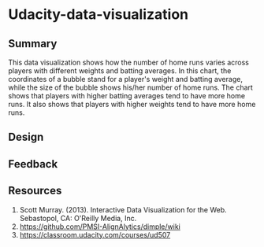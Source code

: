 # Udacity-data-visualization

## Summary
This data visualization shows how the number of home runs varies across players with different weights and batting averages. In this chart, the coordinates of a bubble stand for a player's weight and batting average, while the size of the bubble shows his/her number of home runs. The chart shows that players with higher batting averages tend to have more home runs. It also shows that players with higher weights tend to have more home runs.

## Design


## Feedback


## Resources
1. Scott Murray. (2013). Interactive Data Visualization for the Web. Sebastopol, CA: O'Reilly Media, Inc.
2. https://github.com/PMSI-AlignAlytics/dimple/wiki
3. https://classroom.udacity.com/courses/ud507
